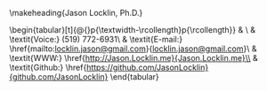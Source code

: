 \makeheading{Jason Locklin, Ph.D.}

\begin{tabular}[t]{@{}p{\textwidth-\rcollength}p{\rcollength}}
			& \\
         		& \textit{Voice:} (519) 772-6931\\
          		& \textit{E-mail:} \href{mailto:locklin.jason@gmail.com}{locklin.jason@gmail.com}\\
    			& \textit{WWW:}
\href{http://Jason.Locklin.me}{Jason.Locklin.me}\\
& \textit{Github:} \href{https://github.com/JasonLocklin}{github.com/JasonLocklin} 
\end{tabular}


